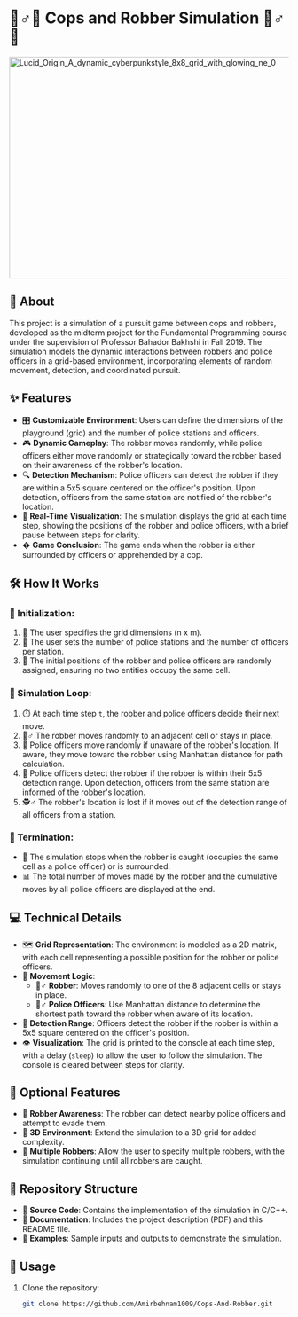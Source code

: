 # 👮♂️🚨 Cops and Robber Simulation 🦹♂️💨

<img src="https://github.com/user-attachments/assets/cbcede00-d228-400e-9bf4-d9b31b4c75a7" width="600" height = "400" alt="Lucid_Origin_A_dynamic_cyberpunkstyle_8x8_grid_with_glowing_ne_0" />


## 📖 About
This project is a simulation of a pursuit game between cops and robbers, developed as the midterm project for the Fundamental Programming course under the supervision of Professor Bahador Bakhshi in Fall 2019. The simulation models the dynamic interactions between robbers and police officers in a grid-based environment, incorporating elements of random movement, detection, and coordinated pursuit.

## ✨ Features
- 🎛️ **Customizable Environment**: Users can define the dimensions of the playground (grid) and the number of police stations and officers.
- 🎮 **Dynamic Gameplay**: The robber moves randomly, while police officers either move randomly or strategically toward the robber based on their awareness of the robber's location.
- 🔍 **Detection Mechanism**: Police officers can detect the robber if they are within a 5x5 square centered on the officer's position. Upon detection, officers from the same station are notified of the robber's location.
- 👀 **Real-Time Visualization**: The simulation displays the grid at each time step, showing the positions of the robber and police officers, with a brief pause between steps for clarity.
- � **Game Conclusion**: The game ends when the robber is either surrounded by officers or apprehended by a cop.

## 🛠️ How It Works
### 🏁 Initialization:
1. 📏 The user specifies the grid dimensions (n x m).
2. 🚓 The user sets the number of police stations and the number of officers per station.
3. 🎲 The initial positions of the robber and police officers are randomly assigned, ensuring no two entities occupy the same cell.

### 🔄 Simulation Loop:
1. ⏱️ At each time step `t`, the robber and police officers decide their next move.
2. 🏃♂️ The robber moves randomly to an adjacent cell or stays in place.
3. 👮 Police officers move randomly if unaware of the robber's location. If aware, they move toward the robber using Manhattan distance for path calculation.
4. 🔦 Police officers detect the robber if the robber is within their 5x5 detection range. Upon detection, officers from the same station are informed of the robber's location.
5. 🕵️♂️ The robber's location is lost if it moves out of the detection range of all officers from a station.

### 🏁 Termination:
- 🚨 The simulation stops when the robber is caught (occupies the same cell as a police officer) or is surrounded.
- 📊 The total number of moves made by the robber and the cumulative moves by all police officers are displayed at the end.

## 💻 Technical Details
- 🗺️ **Grid Representation**: The environment is modeled as a 2D matrix, with each cell representing a possible position for the robber or police officers.
- 🚶 **Movement Logic**:
  - 🦹♂️ **Robber**: Moves randomly to one of the 8 adjacent cells or stays in place.
  - 👮♂️ **Police Officers**: Use Manhattan distance to determine the shortest path toward the robber when aware of its location.
- 📡 **Detection Range**: Officers detect the robber if the robber is within a 5x5 square centered on the officer's position.
- 👁️ **Visualization**: The grid is printed to the console at each time step, with a delay (`sleep`) to allow the user to follow the simulation. The console is cleared between steps for clarity.

## 🔮 Optional Features
- 🧠 **Robber Awareness**: The robber can detect nearby police officers and attempt to evade them.
- 🧊 **3D Environment**: Extend the simulation to a 3D grid for added complexity.
- 👥 **Multiple Robbers**: Allow the user to specify multiple robbers, with the simulation continuing until all robbers are caught.

## 📂 Repository Structure
- 💾 **Source Code**: Contains the implementation of the simulation in C/C++.
- 📝 **Documentation**: Includes the project description (PDF) and this README file.
- 🧪 **Examples**: Sample inputs and outputs to demonstrate the simulation.

## 🚀 Usage
1. Clone the repository:
   ```bash
   git clone https://github.com/Amirbehnam1009/Cops-And-Robber.git
